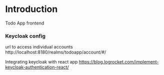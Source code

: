 # Introduction

Todo App frontend

### Keycloak config

url to access individual accounts
http://localhost:8180/realms/todoapp/account/#/

Integrating keycloak with react app
https://blog.logrocket.com/implement-keycloak-authentication-react/
